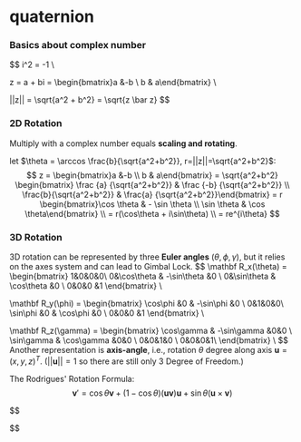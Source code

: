 # quaternion



### Basics about complex number

$$
i^2 = -1 \\

z = a + bi = \begin{bmatrix}a &-b \\ b & a\end{bmatrix} \\

||z|| = \sqrt{a^2 + b^2} = \sqrt{z \bar z}
$$



### 2D Rotation

Multiply with a complex number equals **scaling and rotating**.

let $\theta = \arccos \frac{b}{\sqrt{a^2+b^2}}, r=||z||=\sqrt{a^2+b^2}$:
$$
z = \begin{bmatrix}a &-b \\ b & a\end{bmatrix} = \sqrt{a^2+b^2} \begin{bmatrix} \frac {a} {\sqrt{a^2+b^2}} & \frac {-b} {\sqrt{a^2+b^2}} \\ \frac{b}{\sqrt{a^2+b^2}} & \frac{a} {\sqrt{a^2+b^2}}\end{bmatrix} = r \begin{bmatrix}\cos \theta  & - \sin \theta \\ \sin \theta & \cos \theta\end{bmatrix} \\ 
= r(\cos\theta + i\sin\theta) \\
= re^{i\theta} 
$$


### 3D Rotation

3D rotation can be represented by three **Euler angles** $(\theta, \phi, \gamma)$, but it relies on the axes system and can lead to Gimbal Lock.
$$
\mathbf R_x(\theta) = 
\begin{bmatrix}
1&0&0&0\\
0&\cos\theta & -\sin\theta &0 \\
0&\sin\theta & \cos\theta &0 \\
0&0&0 &1
\end{bmatrix} \\

\mathbf R_y(\phi) = 
\begin{bmatrix}
\cos\phi &0 & -\sin\phi &0 \\
0&1&0&0\\
\sin\phi &0 & \cos\phi &0 \\
0&0&0 &1
\end{bmatrix} \\

\mathbf R_z(\gamma) = 
\begin{bmatrix}
\cos\gamma & -\sin\gamma &0&0 \\
\sin\gamma & \cos\gamma &0&0 \\
0&0&1&0 \\
0&0&0&1\\
\end{bmatrix} \\
$$
Another representation is **axis-angle**, i.e., rotation $\theta$ degree along axis $\textbf {u} = (x, y, z)^T$. ($||\mathbf u|| = 1$ so there are still only 3 Degree of Freedom.)

The Rodrigues' Rotation Formula:
$$
\mathbf v' = \cos\theta\mathbf v + (1 - \cos\theta)(\mathbf u \mathbf v)\mathbf u + \sin\theta(\mathbf u\times\mathbf v)
$$

$$

$$


